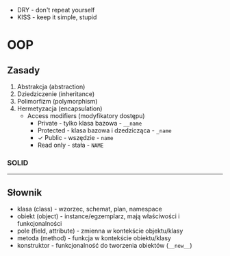 - DRY - don't repeat yourself
- KISS - keep it simple, stupid

# OOP

## Zasady
1. Abstrakcja (abstraction)
2. Dziedziczenie (inheritance)
3. Polimorfizm (polymorphism)
4. Hermetyzacja (encapsulation)
    - Access modifiers (modyfikatory dostępu)
      - Private - tylko klasa bazowa - `__name`
      - Protected - klasa bazowa i dzedzicząca - `_name`
      - ✓ Public - wszędzie - `name`
      - Read only - stała - `NAME`


### SOLID

--- 

## Słownik
- klasa (class) - wzorzec, schemat, plan, namespace
- obiekt (object) - instance/egzemplarz, mają właściwości i funkcjonalności
- pole (field, attribute) - zmienna w kontekście objektu/klasy
- metoda (method) - funkcja w kontekście obiektu/klasy
- konstruktor - funkcjonalność do tworzenia obiektów (`__new__`)